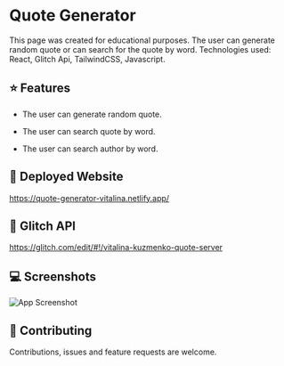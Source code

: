 # Quote Generator

This page was created for educational purposes. The user can generate random quote or can search for the quote by word. Technologies used: React, Glitch Api, TailwindCSS, Javascript.

## ⭐️ Features

- The user can generate random quote.

- The user can search quote by word.

- The user can search author by word.


## 🚀 Deployed Website

https://quote-generator-vitalina.netlify.app/

## 🚀 Glitch API

https://glitch.com/edit/#!/vitalina-kuzmenko-quote-server

## 💻 Screenshots

![App Screenshot](https://www.dropbox.com/s/crptekiri2fjxqh/quote-generator-screenshot.png?raw=1)

## 🤝 Contributing

Contributions, issues and feature requests are welcome.
